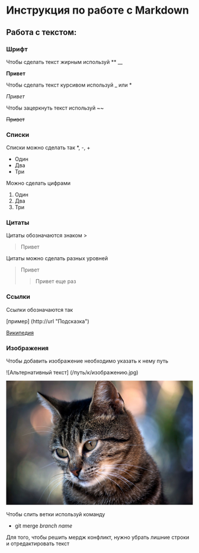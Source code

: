 # Инструкция по работе с Markdown

## Работа с текстом: 

### Шрифт 

Чтобы сделать текст жирным используй ** __

**Привет**

Чтобы сделать текст курсивом используй _ или *

_Привет_

Чтобы зацеркнуть текст используй ~~

~~Привет~~

### Списки  

Списки можно сделать так *, -, +
* Один
* Два
* Три

Можно сделать цифрами
1. Один
2. Два
3. Три



### Цитаты

Цитаты обозначаются знаком >

>Привет

Цитаты можно сделать разных уровней

>Привет
>>Привет еще раз

### Ссылки

Ссылки обозначаются так

 [пример] (http://url "Подсказка")

 [Википедия](https://ru.wikipedia.org/wiki/Заглавная_страница)

### Изображения 

Чтобы добавить изображение необходимо указать к нему путь

![Альтернативный текст] (/путь/к/изображению.jpg)

![Кот](2536c1b23b4b452054ca80c415436388.jpeg)

Чтобы слить ветки используй команду
* git merge _branch name_

Для того, чтобы решить мердж конфликт, нужно убрать лишние строки и отредактировать текст